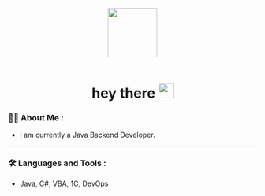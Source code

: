 <div id="header" align="center">
  <img src="https://media.giphy.com/media/8SRqnPebX1H8lQy5YR/giphy.gif" width="100"/>
  <p><img src="https://komarev.com/ghpvc/?username=Lallora&style=flat-square&color=blue" alt=""/></p>
  <h1>
    hey there
    <img src="https://media.giphy.com/media/hvRJCLFzcasrR4ia7z/giphy.gif" width="30px"/>
  </h1>
</div>

### :man_technologist: About Me :
* I am currently a Java Backend Developer.

---

### :hammer_and_wrench: Languages and Tools :
* Java, C#, VBA, 1С, DevOps
